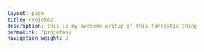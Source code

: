 ```yaml
---
layout: page
title: Projetos
description: This is my awesome writup of this fantastic thing
permalink: /projetos/
navigation_weight: 2
---
```


<div class="cf">
  <div class="fl w-50 w-25-ns">
    <a href="https://www.amazon.com/BEYONCÉ-Beyonce/dp/B00KCOMBJC/ref=sr_1_2_twi_lp__3?s=music&ie=UTF8&qid=1480422067&sr=1-2&keywords=beyonce&tag=mrmrs01-20" class="db aspect-ratio aspect-ratio--1x1 dim">
      <span role="img" aria-label="Beyoncé" style="background-image:url(http://mrmrs.github.io/photos/beyonce.jpg);" class="bg-center cover aspect-ratio--object"></span>
    </a>
  </div>
  <div class="fl w-50 w-25-ns">
    <a href="https://www.amazon.com/99-9-KAYTRANADA/dp/B01D9DBNX2/ref=sr_1_1_twi_lp__3?s=music&ie=UTF8&qid=1480422105&sr=1-1&keywords=kaytranada+vinyl&tag=mrmrs01-20" class="db aspect-ratio aspect-ratio--1x1 dim">
      <span role="img" aria-label="Kaytranada" style="background-image:url(http://mrmrs.github.io/photos/kaytranada.jpg);" class="bg-center cover aspect-ratio--object"></span>
    </a>
  </div>
  <div class="fl w-50 w-25-ns">
    <a href="https://www.amazon.com/Woman-2LP-Set-Full-Album/dp/B01LX3E0ET/ref=sr_1_1?s=music&ie=UTF8&qid=1480422119&sr=1-1&keywords=justice&tag=mrmrs01-20" class="db aspect-ratio aspect-ratio--1x1 dim">
      <span role="img" aria-label="Woman - Justice" style="background-image:url(http://mrmrs.github.io/photos/justice.jpg);" class="bg-center cover aspect-ratio--object"></span>
    </a>
  </div>
  <div class="fl w-50 w-25-ns">
    <a href="https://www.amazon.com/Skin-Flume/dp/B01DD5N35W/ref=sr_1_1_twi_lp__3?s=music&ie=UTF8&qid=1480422133&sr=1-1&keywords=flume&tag=mrmrs01-20" class="db aspect-ratio aspect-ratio--1x1 dim">
      <span role="img" aria-label="Skin - Flume" style="background-image:url(http://mrmrs.github.io/photos/flume.jpg);" class="bg-center cover aspect-ratio--object"></span>
    </a>
  </div>
  <div class="fl w-50">
    <a href="https://www.amazon.com/Seat-at-Table-Solange/dp/B01LXP7I5N/ref=sr_tnr_p_1_195429011_1_twi_lp__3?s=music&ie=UTF8&qid=1480422087&sr=1-1&keywords=solange+seat+at+the+table&tag=mrmrs01-20" class="db aspect-ratio aspect-ratio--1x1 dim">
      <span role="img" aria-label="Seat at Table Solange" style="background-image:url(http://mrmrs.github.io/photos/solange.jpg);" class="bg-center cover aspect-ratio--object"></span>
    </a>
  </div>
  <div class="fl w-50 w-25-ns">
    <a href="https://www.amazon.com/untitled-unmastered-LP-Kendrick-Lamar/dp/B01DET9BV2/ref=sr_1_3_twi_lp__3?s=music&ie=UTF8&qid=1480370912&sr=1-3&keywords=kendrick+lamar&tag=mrmrs01-20" class="db aspect-ratio aspect-ratio--1x1 dim">
      <span role="img" aria-label="Untitled Unmastered - Kendrick Lamar" style="background-image:url(http://mrmrs.github.io/photos/untitledunmastered.jpg);" class="bg-center cover aspect-ratio--object"></span>
    </a>
  </div>
  <div class="fl w-100 w-25-ns">
    <a href="https://www.amazon.com/Moon-Shaped-Pool-2-LP-Download/dp/B01FDF12UI/ref=sr_1_1_twi_lp__3?s=music&ie=UTF8&qid=1480370971&sr=1-1&keywords=moon+shaped+pool&tag=mrmrs01-20" class="db aspect-ratio aspect-ratio--1x1 dim">
      <span role="img" aria-label="Moon Shaped Pool 2" style="background-image:url(http://mrmrs.github.io/photos/moonshapedpool.jpg);" class="bg-center cover aspect-ratio--object"></span>
    </a>
  </div>
  <div class="fl w-50 w-25-ns">
    <a href="https://www.amazon.com/Colour-Anything-2-LP/dp/B01F8674B8/ref=sr_1_1_twi_lp__3?s=music&ie=UTF8&qid=1480371036&sr=1-1&keywords=color+in+anything&tag=mrmrs01-20" class="db aspect-ratio aspect-ratio--1x1 dim">
      <span role="img" aria-label="Colour Anything 2" style="background-image:url(http://mrmrs.github.io/photos/colouranything.jpg);" class="bg-center cover aspect-ratio--object"></span>
    </a>
  </div>
  <div class="fl w-50 w-25-ns">
    <a href="https://www.amazon.com/Good-Luck-Do-Your-Best/dp/B01C3IHINI/ref=sr_1_1_twi_lp__3?s=music&ie=UTF8&qid=1480371123&sr=1-1&keywords=good+luck+gold+panda&tag=mrmrs01-20" class="db aspect-ratio aspect-ratio--1x1 dim">
      <span role="img" aria-label="Good Luck Do Your Best" style="background-image:url(http://mrmrs.github.io/photos/goldpanda.jpg);" class="bg-center cover aspect-ratio--object"></span>
    </a>
  </div>
  <div class="fl w-100 w-50-m w-25-ns">
    <a href="https://www.amazon.com/32-Levels-Clams-Casino/dp/B01GU83I4K/ref=sr_1_2_twi_lp__1?s=music&ie=UTF8&qid=1480371183&sr=1-2&keywords=clams+casino&tag=mrmrs01-20" class="db aspect-ratio aspect-ratio--1x1 dim">
      <span role="img" aria-label="32 Levels Clams Casino" style="background-image:url(http://mrmrs.github.io/photos/clamscasino.jpg);" class="bg-center cover aspect-ratio--object"></span>
    </a>
    <a href="https://www.amazon.com/Danny-Brown-Atrocity-Exhibition-Exclusive/dp/B01M9F0LSQ/ref=sr_1_2?ie=UTF8&qid=1480421198&sr=8-2&keywords=danny+brown+vinyl&tag=mrmrs01-20" class="db aspect-ratio aspect-ratio--1x1 dim">
      <span role="img" aria-label="Danny Brown Atrocity Exhibition Exclusive" style="background-image:url(http://mrmrs.github.io/photos/dannybrown.jpg);" class="bg-center cover aspect-ratio--object"></span>
    </a>
  </div>
  <div class="fl w-100 w-50-m w-25-l">
    <div class="fl w-100">
      <a href="https://www.amazon.com/Human-Energy-MACHINEDRUM/dp/B01HC7UTBI/ref=sr_1_1_twi_lp__3?s=music&ie=UTF8&qid=1480371226&sr=1-1&keywords=human+energy&tag=mrmrs01-20" class="db aspect-ratio aspect-ratio--1x1 dim">
        <span role="img" aria-label="Human Energy - Machinedrum" style="background-image:url(http://mrmrs.github.io/photos/humanenergy.jpg);" class="bg-center cover aspect-ratio--object"></span>
      </a>
    </div>
    <div class="fl w-100">
      <div class="fl w-50">
        <a href="https://www.amazon.com/Moodymann-DJ-Kicks-DJ-KICKS/dp/B01AEOM6D0/ref=sr_1_1_twi_lp__3?s=music&ie=UTF8&qid=1480371894&sr=1-1&keywords=dj+kicks+moodymann&tag=mrmrs01-20" class="db aspect-ratio aspect-ratio--1x1 dim">
          <span role="img" aria-label="Moodymann - DJ Kicks" style="background-image:url(http://mrmrs.github.io/photos/moodyman.jpg);" class="bg-center cover aspect-ratio--object"></span>
        </a>
      </div>
      <div class="fl w-50">
        <a href="https://www.amazon.com/Stranger-Things-Netflix-Original-Soundtrack/dp/B01KA4MVF2/ref=sr_1_1_twi_lp__3?s=music&ie=UTF8&qid=1480423240&sr=1-1&keywords=stranger+things&tag=mrmrs01-20" class="db aspect-ratio aspect-ratio--1x1 dim">
          <span role="img" aria-label="Stranger Things Netflix Original Soundtrack" style="background-image:url(http://mrmrs.github.io/photos/strangerthings.jpg);" class="bg-center cover aspect-ratio--object"></span>
        </a>
      </div>
      <div class="fl w-50">
        <a href="https://www.amazon.com/How-Be-Human-Being-LP/dp/B01GQ7DIJA/ref=tmm_vnl_swatch_0?_encoding=UTF8&qid=1480421224&sr=8-1&tag=mrmrs01-20" class="db aspect-ratio aspect-ratio--1x1 dim">
          <span role="img" aria-label="How Be Human Being LP" style="background-image:url(http://mrmrs.github.io/photos/glassanimals.jpg);" class="bg-center cover aspect-ratio--object"></span>
        </a>
      </div>
      <div class="fl w-50">
        <a href="https://www.amazon.com/22-Million-Bon-Iver/dp/B01KBKVK2K/ref=sr_tnr_p_6_195212011_1_twi_lp__3?s=music&ie=UTF8&qid=1480422776&sr=1-6&tag=mrmrs01-20" class="db aspect-ratio aspect-ratio--1x1 dim">
          <span role="img" aria-label="22 Million - Bon Iver" style="background-image:url(http://mrmrs.github.io/photos/boniver.jpg);" class="bg-center cover aspect-ratio--object"></span>
        </a>
      </div>
    </div>
  </div>
  <div class="fl w-100 w-50-l">
    <a href="https://www.amazon.com/Malibu-Anderson-Paak/dp/B01BXNXBAS/ref=sr_1_1_twi_lp__3?s=music&ie=UTF8&qid=1480422041&sr=1-1&keywords=paak&tag=mrmrs01-20" class="db aspect-ratio aspect-ratio--1x1 dim">
      <span role="img" aria-label="Malibu -  Anderson Paak" style="background-image:url(http://mrmrs.github.io/photos/paak.jpg);" class="bg-center cover aspect-ratio--object"></span>
    </a>
  </div>
</div>
